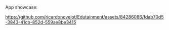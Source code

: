 App showcase:

https://github.com/ricardonovelot/Edutainment/assets/84286086/fdab70d5-3843-41cb-852d-559ae8be3415

